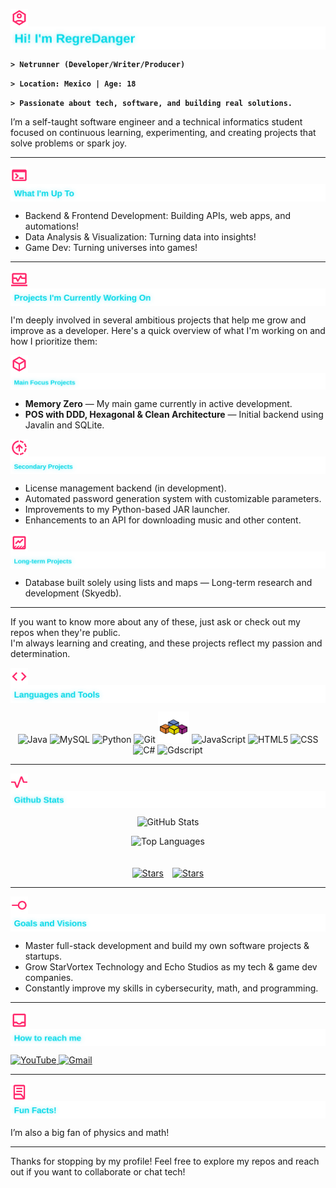 <p align="left">
  <img src="assets/icons/user.svg" alt="user" width="28" height="28" style="vertical-align: middle;" />
  <img src="assets/titles_and_sections/user_name.svg" alt="user" style="vertical-align: middle;">
</p>
  
**`> Netrunner (Developer/Writer/Producer)`**

**`> Location: Mexico | Age: 18`**

**`> Passionate about tech, software, and building real solutions.`**


I’m a self-taught software engineer and a technical informatics student focused on continuous learning, experimenting, and creating projects that solve problems or spark joy.

---

<p align="left">
  <img src="assets/icons/working_on.svg" alt="working_on" width="28" height="28" style="vertical-align: middle;" />
  <img src="assets/titles_and_sections/user_working_on.svg" alt="working_on" style="vertical-align: middle;" />
</p>

- Backend & Frontend Development: Building APIs, web apps, and automations!<br>
- Data Analysis & Visualization: Turning data into insights!<br>
- Game Dev: Turning universes into games!

---

<p align="left">
  <img src="assets/icons/current_activity.svg" alt="current_activity" width="28" height="28" style="vertical-align: middle;" />
  <img src="assets/titles_and_sections/user_current_activity.svg" alt="current_activity" style="vertical-align: middle;" />
</p>

I'm deeply involved in several ambitious projects that help me grow and improve as a developer. Here's a quick overview of what I'm working on and how I prioritize them:

<p align="left">
  <img src="assets/icons/current_projects.svg" alt="current_projects" width="28" height="28" style="vertical-align: middle;" />
  <img src="assets/titles_and_sections/user_current_projects.svg" alt="current_projects" style="vertical-align: middle;" />
</p>

- **Memory Zero** — My main game currently in active development.  
- **POS with DDD, Hexagonal & Clean Architecture** — Initial backend using Javalin and SQLite.  

<p align="left">
  <img src="assets/icons/queue_projects.svg" alt="queue_projects" width="28" height="28" style="vertical-align: middle;" />
  <img src="assets/titles_and_sections/user_queue_projects.svg" alt="queue_projects" style="vertical-align: middle;" />
</p>

- License management backend (in development).  
- Automated password generation system with customizable parameters.  
- Improvements to my Python-based JAR launcher.  
- Enhancements to an API for downloading music and other content.  

<p align="left">
  <img src="assets/icons/long_term_projects.svg" alt="long_term_projects" width="28" height="28" style="vertical-align: middle;" />
  <img src="assets/titles_and_sections/user_long_term_projects.svg" alt="long_term_projects" style="vertical-align: middle;" />
</p>

- Database built solely using lists and maps — Long-term research and development (Skyedb).  

---

If you want to know more about any of these, just ask or check out my repos when they're public.  
I'm always learning and creating, and these projects reflect my passion and determination.


<p align="left">
  <img src="assets/icons/languages_and_tools.svg" alt="langs" width="28" height="28" style="vertical-align: middle;" />
  <img src="assets/titles_and_sections/user_languages_and_tools.svg" alt="langs" style="vertical-align: middle;" />
</p>

<div align="center">
  <img src="https://cdn.jsdelivr.net/gh/devicons/devicon/icons/java/java-original.svg" width="50" height="50" alt="Java" title="Java" />
  <img src="https://cdn.jsdelivr.net/gh/devicons/devicon/icons/mysql/mysql-original.svg" width="50" height="50" alt="MySQL" title="MySQL" />
  <img src="https://cdn.jsdelivr.net/gh/devicons/devicon/icons/python/python-original.svg" width="50" height="50" alt="Python" title="Python" />
  <img src="https://cdn.jsdelivr.net/gh/devicons/devicon/icons/git/git-original.svg" width="50" height="50" alt="Git" title="Git" />
  <img src="assets/langs/vba.svg" width="50" height="50" alt="VBA" title="VBA" />
  <img src="https://cdn.jsdelivr.net/gh/devicons/devicon/icons/javascript/javascript-original.svg" width="50" height="50" alt="JavaScript" title="JavaScript" />
  <img src="https://cdn.jsdelivr.net/gh/devicons/devicon/icons/html5/html5-original.svg" width="50" height="50" alt="HTML5" title="HTML5" />
  <img src="https://cdn.jsdelivr.net/gh/devicons/devicon/icons/css3/css3-original.svg" width="50" height="50" alt="CSS" title="CSS" />
  <img src="https://cdn.jsdelivr.net/gh/devicons/devicon/icons/csharp/csharp-original.svg" width="50" height="50" alt="C#" title="C#" />
  <img src="https://cdn.jsdelivr.net/gh/devicons/devicon/icons/godot/godot-original.svg" width="50" height="50" alt="Gdscript" title="Gdscript" />
</div>

---

<p align="left">
  <img src="assets/icons/github_stats.svg" alt="stats" width="28" height="28" style="vertical-align: middle;" />
  <img src="assets/titles_and_sections/user_github_stats.svg" alt="stats" style="vertical-align: middle;" />
</p>

<div align="center">
  
  <img 
    src="https://github-readme-stats.vercel.app/api?username=RegreDanger&show_icons=true&rank_icon=github&title_color=ff2a6d&icon_color=ff2a6d&text_color=05d9e8&bg_color=000000" 
    alt="GitHub Stats" 
    width="380"
  />

  <img
    src="https://github-readme-stats.vercel.app/api/top-langs/?username=RegreDanger&show_icons=true&include_all_commits=true&hide_border=true&count_private=true&theme=transparent&langs_count=10&layout=pie"
    alt="Top Languages"
    width="300"
    style="margin-bottom: 20px;"
  />

</div>

<div style="display: flex; flex-wrap: wrap; justify-content: center; gap: 14px;">
  <a href="https://github.com/regredanger?tab=repositories&sort=stargazers">
    <img alt="Stars" title="Go to see my stars!" src="https://custom-icon-badges.demolab.com/github/stars/regredanger?logo=star_cyberpunk_1&style=for-the-badge&color=black&labelColor=black">
  </a>

  <a href="https://github.com/regredanger?tab=repositories&sort=stargazers">
    <img alt="Stars" title="Go to see my stars!" src="https://custom-icon-badges.demolab.com/github/followers/regredanger?logo=follow_cyberpunk_1&style=for-the-badge&labelColor=black&color=black">
  </a>
</div>

---

<p align="left">
  <img src="assets/icons/goals.svg" alt="goals" width="28" height="28" style="vertical-align: middle;" />
  <img src="assets/titles_and_sections/user_goals.svg" alt="goals" style="vertical-align: middle;" />
</p>

- Master full-stack development and build my own software projects & startups.  
- Grow StarVortex Technology and Echo Studios as my tech & game dev companies.  
- Constantly improve my skills in cybersecurity, math, and programming.

---

<p align="left">
  <img src="assets/icons/reach_me.svg" alt="reach_me" width="28" height="28" style="vertical-align: middle;" />
  <img src="assets/titles_and_sections/user_reach.svg" alt="reach_me" style="vertical-align: middle;" />
</p> 

<a href="https://www.youtube.com/@regredanger6389" target="_blank">
    <img alt="YouTube" title="Check out my YouTube channel" src="https://img.shields.io/badge/YouTube-red?style=for-the-badge&logo=YouTube&logoColor=red&labelColor=black&color=black">
</a>

<a href="mailto:carlosemiliogranadaperez@gmail.com">
  <img alt="Gmail" title="Send any feedback to my Email!" src="https://img.shields.io/badge/Gmail-red?style=for-the-badge&logo=Gmail&logoColor=red&labelColor=black&color=black">
</a>

---

<p align="left">
  <img src="assets/icons/details.svg" alt="details" width="28" height="28" style="vertical-align: middle;" />
  <img src="assets/titles_and_sections/user_details.svg" alt="details" style="vertical-align: middle;" />
</p> 

I’m also a big fan of physics and math!  

---

Thanks for stopping by my profile! Feel free to explore my repos and reach out if you want to collaborate or chat tech!

<!--
**RegreDanger/RegreDanger** is a ✨ _special_ ✨ repository because its `README.md` (this file) appears on your GitHub profile.

Here are some ideas to get you started:

- 🔭 I’m currently working on ...
- 🌱 I’m currently learning ...
- 👯 I’m looking to collaborate on ...
- 🤔 I’m looking for help with ...
- 💬 Ask me about ...
- 📫 How to reach me: ...
- 😄 Pronouns: ...
- ⚡ Fun fact: ...
-->

